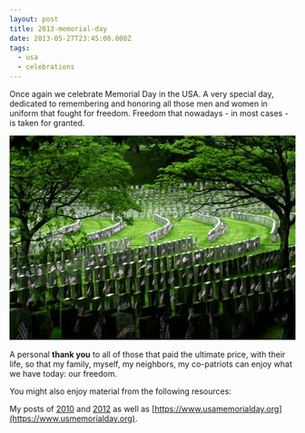 ```yaml
---
layout: post
title: 2013-memorial-day
date: 2013-05-27T23:45:00.000Z
tags:
  - usa
  - celebrations
---
```

Once again we celebrate Memorial Day in the USA. A very special day, dedicated to remembering and honoring all those men and women in uniform that fought for freedom. Freedom that nowadays - in most cases - is taken for granted.

<img class="media-body-inline-img" data-action="zoom" src="/assets/files/2013-05-27-memorial-day.png" />

A personal **thank you** to all of those that paid the ultimate price, with their life, so that my family, myself, my neighbors, my co-patriots can enjoy what we have today: our freedom.

You might also enjoy material from the following resources:

My posts of [2010](/post/2010-memorial-day) and [2012](/post/2012-memorial-day) as well as [https://www.usamemorialday.org](https://www.usmemorialday.org).
